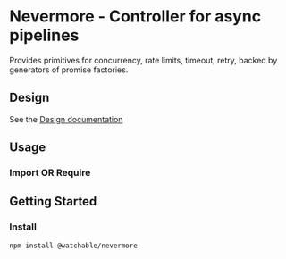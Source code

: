# Nevermore - Controller for async pipelines

Provides primitives for concurrency, rate limits, timeout, retry, backed by
generators of promise factories.

## Design

See the [Design documentation](./DESIGN.md)

## Usage

### Import OR Require

## Getting Started

### Install

```zsh
npm install @watchable/nevermore
```
